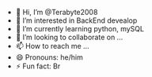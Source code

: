 - 👋 Hi, I’m @Terabyte2008
- 👀 I’m interested in BackEnd devealop
- 🌱 I’m currently learning python, mySQL
- 💞️ I’m looking to collaborate on ...
- 📫 How to reach me ...
- 😄 Pronouns: he/him
- ⚡ Fun fact: Br

<!---
Terabyte2008/Terabyte2008 is a ✨ special ✨ repository because its `README.md` (this file) appears on your GitHub profile.
You can click the Preview link to take a look at your changes.
--->

